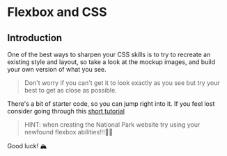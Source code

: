 # Flexbox and CSS

## Introduction

One of the best ways to sharpen your CSS skills is to try to recreate an existing style and layout, so take a look at the mockup images, and build your own version of what you see.

>Don't worry if you can't get it to look exactly as you see but try your best to get as close as possible.

There's a bit of starter code, so you can jump right into it. If you feel lost consider going through this [short tutorial](http://learnlayout.com/)


> HINT: when creating the National Park website try using your newfound flexbox abilities!!!🐻🌲

Good luck! 🏔

